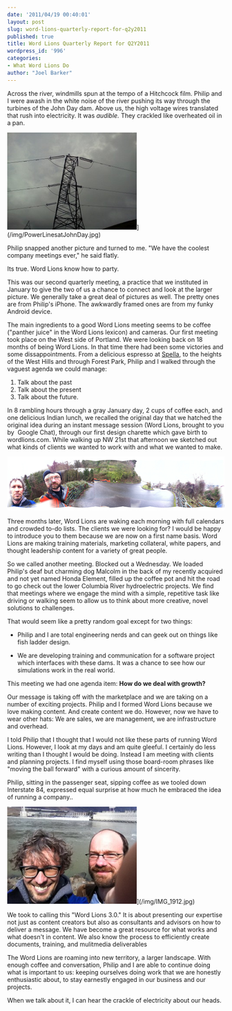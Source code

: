 ```yaml
---
date: '2011/04/19 00:40:01'
layout: post
slug: word-lions-quarterly-report-for-q2y2011
published: true
title: Word Lions Quarterly Report for Q2Y2011
wordpress_id: '996'
categories:
- What Word Lions Do
author: "Joel Barker"
---
```


Across the river, windmills spun at the tempo of a Hitchcock film. Philip and I were awash in the white noise of the river pushing its way through the turbines of the John Day dam. Above us, the high voltage wires translated that rush into electricity. It was _audible._ They crackled like overheated oil in a pan.

![](/img/PowerLinesatJohnDay-300x225.jpg)](/img/PowerLinesatJohnDay.jpg)

Philip snapped another picture and turned to me. "We have the coolest company meetings ever," he said flatly.

Its true. Word Lions know how to party.

This was our second quarterly meeting, a practice that we instituted in January to give the two of us a chance to connect and look at the larger picture. We generally take a great deal of pictures as well. The pretty ones are from Philip's iPhone. The awkwardly framed ones are from my funky Android device.

The main ingredients to a good Word Lions meeting seems to be coffee ("panther juice" in the Word Lions lexicon) and cameras. Our first meeting took place on the West side of Portland. We were looking back on 18 months of being Word Lions. In that time there had been some victories and some dissappointments. From a delicious espresso at [Spella](http://spellacaffe.com/), to the heights of the West Hills and through Forest Park, Philip and I walked through the vaguest agenda we could manage:

1. Talk about the past
2. Talk about the present
3. Talk about the future.


In 8 rambling hours through a gray January day, 2 cups of coffee each, and one delicious Indian lunch, we recalled the original day that we hatched the original idea during an instant message session (Word Lions, brought to you by  Google Chat), through our first design charette which gave birth to wordlions.com. While walking up NW 21st that afternoon we sketched out what kinds of clients we wanted to work with and what we wanted to make.

![](/img/IMG_1368-2.jpg)

Three months later, Word Lions are waking each morning with full calendars and crowded to-do lists. The clients we were looking for? I would be happy to introduce you to them because we are now on a first name basis. Word Lions are making training materials, marketing collateral, white papers, and thought leadership content for a variety of great people.

So we called another meeting. Blocked out a Wednesday. We loaded Philip's deaf but charming dog Malcolm in the back of my recently acquired and not yet named Honda Element, filled up the coffee pot and hit the road to go check out the lower Columbia River hydroelectric projects. We find that meetings where we engage the mind with a simple, repetitive task like driving or walking seem to allow us to think about more creative, novel solutions to challenges.

That would seem like a pretty random goal except for two things:



	
* Philip and I are total engineering nerds and can geek out on things like fish ladder design.

	
* We are developing training and communication for a software project which interfaces with these dams. It was a chance to see how our simulations work in the real world.


This meeting we had one agenda item: **How do we deal with growth?**

Our message is taking off with the marketplace and we are taking on a number of exciting projects. Philip and I formed Word Lions because we love making content. And create content we do. However, now we have to wear other hats: We are sales, we are management, we are infrastructure and overhead.

I told Philip that I thought that I would not like these parts of running Word Lions. However, I look at my days and am quite gleeful. I certainly do less writing than I thought I would be doing. Instead I am meeting with clients and planning projects. I find myself using those board-room phrases like "moving the ball forward" with a curious amount of sincerity.

Philip, sitting in the passenger seat, sipping coffee as we tooled down Interstate 84, expressed equal surprise at how much he embraced the idea of running a company..

![](/img/IMG_1912-300x225.jpg)](/img/IMG_1912.jpg)

We took to calling this "Word Lions 3.0." It is about presenting our expertise not just as content creators but also as consultants and advisors on how to deliver a message. We have become a great resource for what works and what doesn't in content. We also know the process to efficiently create documents, training, and mulitmedia deliverables

The Word Lions are roaming into new territory, a larger landscape. With enough coffee and conversation, Philip and I are able to continue doing what is important to us: keeping ourselves doing work that we are honestly enthusiastic about, to stay earnestly engaged in our business and our projects.

When we talk about it, I can hear the crackle of electricity about our heads.
